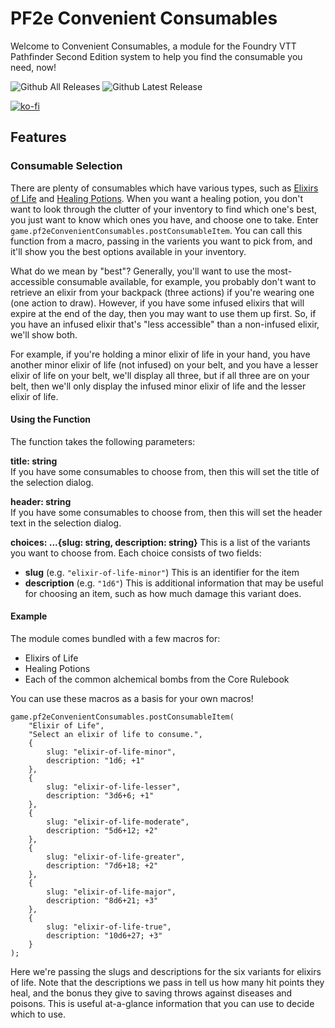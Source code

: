 # PF2e Convenient Consumables
Welcome to Convenient Consumables, a module for the Foundry VTT Pathfinder Second Edition system to help you find the consumable you need, now!

![Github All Releases](https://img.shields.io/github/downloads/JDCalvert/pf2e-convenient-consumables/total.svg)
![Github Latest Release](https://img.shields.io/github/downloads/JDCalvert/pf2e-convenient-consumables/1.0.0/total)

[![ko-fi](https://ko-fi.com/img/githubbutton_sm.svg)](https://ko-fi.com/jdcalvert)

## Features

### Consumable Selection
There are plenty of consumables which have various types, such as [Elixirs of Life](https://2e.aonprd.com/Equipment.aspx?ID=91) and [Healing Potions](https://2e.aonprd.com/Equipment.aspx?ID=186). When you want a healing potion, you don't want to look through the clutter of your inventory to find which one's best, you just want to know which ones you have, and choose one to take. Enter `game.pf2eConvenientConsumables.postConsumableItem`. You can call this function from a macro, passing in the varients you want to pick from, and it'll show you the best options available in your inventory.

What do we mean by "best"? Generally, you'll want to use the most-accessible consumable available, for example, you probably don't want to retrieve an elixir from your backpack (three actions) if you're wearing one (one action to draw). However, if you have some infused elixirs that will expire at the end of the day, then you may want to use them up first. So, if you have an infused elixir that's "less accessible" than a non-infused elixir, we'll show both.

For example, if you're holding a minor elixir of life in your hand, you have another minor elixir of life (not infused) on your belt, and you have a lesser elixir of life on your belt, we'll display all three, but if all three are on your belt, then we'll only display the infused minor elixir of life and the lesser elixir of life.

#### Using the Function
The function takes the following parameters:

<strong>title: string</strong>
<br>
If you have some consumables to choose from, then this will set the title of the selection dialog.

<strong>header: string</strong>
<br>
If you have some consumables to choose from, then this will set the header text in the selection dialog.

<strong>choices: ...{slug: string, description: string}</strong>
This is a list of the variants you want to choose from. Each choice consists of two fields:
- <strong>slug</strong> (e.g. `"elixir-of-life-minor"`) This is an identifier for the item
- <strong>description</strong> (e.g. `"1d6"`) This is additional information that may be useful for choosing an item, such as how much damage this variant does.

#### Example
The module comes bundled with a few macros for:
- Elixirs of Life
- Healing Potions
- Each of the common alchemical bombs from the Core Rulebook

You can use these macros as a basis for your own macros!

```
game.pf2eConvenientConsumables.postConsumableItem(
    "Elixir of Life",
    "Select an elixir of life to consume.",
    {
        slug: "elixir-of-life-minor",
        description: "1d6; +1"
    },
    {
        slug: "elixir-of-life-lesser",
        description: "3d6+6; +1"
    },
    {
        slug: "elixir-of-life-moderate",
        description: "5d6+12; +2"
    },
    {
        slug: "elixir-of-life-greater",
        description: "7d6+18; +2"
    },
    {
        slug: "elixir-of-life-major",
        description: "8d6+21; +3"
    },
    {
        slug: "elixir-of-life-true",
        description: "10d6+27; +3"
    }
);
```

Here we're passing the slugs and descriptions for the six variants for elixirs of life. Note that the descriptions we pass in tell us how many hit points they heal, and the bonus they give to saving throws against diseases and poisons. This is useful at-a-glance information that you can use to decide which to use.
